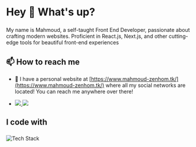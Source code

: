 <h1 align="left">Hey 👋 What's up?</h1>

###

<p align="left">My name is Mahmoud, a self-taught Front End Developer, passionate about crafting modern websites. Proficient in React.js, Next.js, and other cutting-edge tools for beautiful front-end experiences</p>


<h2 align="left">📫 How to reach me</h2>

- 🔗 I have a personal website at [https://www.mahmoud-zenhom.tk/](https://www.mahmoud-zenhom.tk/) where all my social networks are located! You can reach me anywhere over there!

- <div align="left">
  <a href="https://www.linkedin.com/in/mahmoud-zenhom/" target="_blank">
    <img src="https://img.shields.io/badge/LinkedIn-0077B5?style=for-the-badge&logo=linkedin&logoColor=0e76a8&color=white">
  </a>
  <a href="https://twitter.com/MAD_ZENHOM" target="_blank">
     <img src="https://img.shields.io/badge/Twitter-1DA1F2?style=for-the-badge&logo=twitter&logoColor=white">   
  </a>
</div>

###

<h2 align="left">I code with</h2>

###

<img src="https://skillicons.dev/icons?i=ts,js,react,html,css,nextjs,gatsby,tailwind,git,materialui,sass&perline=6" alt="Tech Stack" />

###
